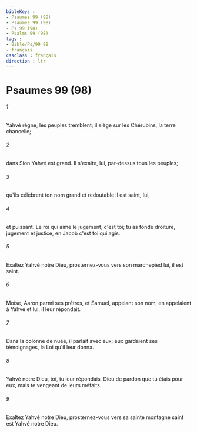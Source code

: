 ```yaml
---
bibleKeys : 
- Psaumes 99 (98)
- Psaumes 99 (98)
- Ps 99 (98)
- Psalms 99 (98)
tags : 
- Bible/Ps/99_98
- français
cssclass : français
direction : ltr
---
```


# Psaumes 99 (98)

###### 1
Yahvé règne, les peuples tremblent; il siège sur les Chérubins, la terre chancelle;
###### 2
dans Sion Yahvé est grand. Il s'exalte, lui, par-dessus tous les peuples;
###### 3
qu'ils célèbrent ton nom grand et redoutable il est saint, lui,
###### 4
et puissant. Le roi qui aime le jugement, c'est toi; tu as fondé droiture, jugement et justice, en Jacob c'est toi qui agis.
###### 5
Exaltez Yahvé notre Dieu, prosternez-vous vers son marchepied lui, il est saint.
###### 6
Moïse, Aaron parmi ses prêtres, et Samuel, appelant son nom, en appelaient à Yahvé et lui, il leur répondait.
###### 7
Dans la colonne de nuée, il parlait avec eux; eux gardaient ses témoignages, la Loi qu'il leur donna.
###### 8
Yahvé notre Dieu, toi, tu leur répondais, Dieu de pardon que tu étais pour eux, mais te vengeant de leurs méfaits.
###### 9
Exaltez Yahvé notre Dieu, prosternez-vous vers sa sainte montagne saint est Yahvé notre Dieu.
